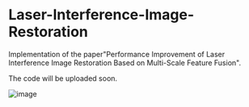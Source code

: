 # Laser-Interference-Image-Restoration
Implementation of the paper"Performance Improvement of Laser Interference Image Restoration Based on Multi-Scale Feature Fusion".

The code will be uploaded soon.

![image](https://github.com/user-attachments/assets/e44ebf5f-3c5f-489c-9f28-afc111a70577)
